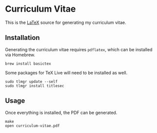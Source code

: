 # Curriculum Vitae

This is the [LaTeX](https://www.latex-project.org) source for generating my
curriculum vitae.

## Installation

Generating the curriculum vitae requires `pdflatex`, which can be installed via
Homebrew.

    brew install basictex

Some packages for TeX Live will need to be installed as well.

    sudo tlmgr update --self
    sudo tlmgr install titlesec

## Usage

Once everything is installed, the PDF can be generated.

    make
    open curriculum-vitae.pdf
